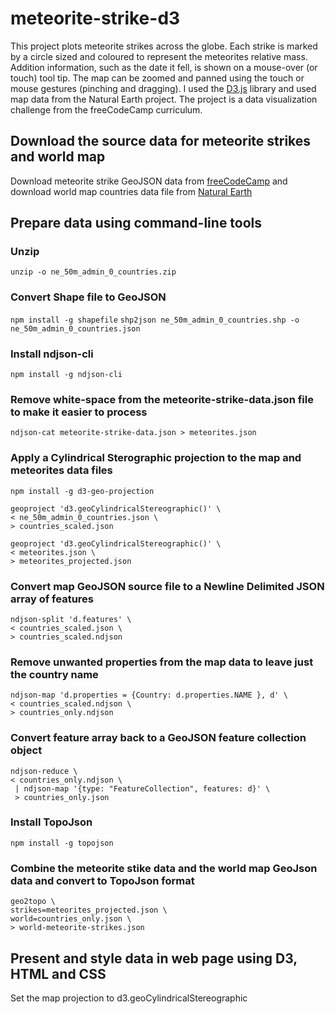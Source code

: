 # meteorite-strike-d3

This project plots meteorite strikes across the globe. Each strike is marked by a circle sized and coloured to represent the meteorites relative mass. Addition information, such as the date it fell, is shown on a mouse-over (or touch) tool tip. The map can be zoomed and panned using the touch or mouse gestures (pinching and dragging).
I used the [D3.js](https://d3js.org/) library and used map data from the Natural Earth project. 
The project is a data visualization challenge from the freeCodeCamp curriculum.
## Download the source data for meteorite strikes and world map
Download meteorite strike GeoJSON data from
[freeCodeCamp](https://raw.githubusercontent.com/FreeCodeCamp/ProjectReferenceData/master/meteorite-strike-data.json)
and download world map countries data file from 
[Natural Earth](http://www.naturalearthdata.com/downloads/50m-cultural-vectors/)

## Prepare data using command-line tools
### Unzip
`unzip -o ne_50m_admin_0_countries.zip`

### Convert Shape file to GeoJSON
`npm install -g shapefile`
`shp2json ne_50m_admin_0_countries.shp -o ne_50m_admin_0_countries.json`

### Install ndjson-cli
`npm install -g ndjson-cli`

### Remove white-space from the meteorite-strike-data.json file to make it easier to process
`ndjson-cat meteorite-strike-data.json > meteorites.json`

### Apply a Cylindrical Sterographic projection to the map and meteorites data files
`npm install -g d3-geo-projection`
```
geoproject 'd3.geoCylindricalStereographic()' \
< ne_50m_admin_0_countries.json \ 
> countries_scaled.json
```
```
geoproject 'd3.geoCylindricalStereographic()' \
< meteorites.json \ 
> meteorites_projected.json
```

### Convert map GeoJSON source file to a Newline Delimited JSON array of features
```
ndjson-split 'd.features' \
< countries_scaled.json \
> countries_scaled.ndjson
```

### Remove unwanted properties from the map data to leave just the country name
```
ndjson-map 'd.properties = {Country: d.properties.NAME }, d' \
< countries_scaled.ndjson \
> countries_only.ndjson
```

### Convert feature array back to a GeoJSON feature collection object 
```
ndjson-reduce \
< countries_only.ndjson \ 
 | ndjson-map '{type: "FeatureCollection", features: d}' \ 
 > countries_only.json
```

### Install TopoJson
`npm install -g topojson`

### Combine the meteorite stike data and the world map GeoJson data and convert to TopoJson format
```
geo2topo \ 
strikes=meteorites_projected.json \ 
world=countries_only.json \ 
> world-meteorite-strikes.json
```

## Present and style data in web page using D3, HTML and CSS

Set the map projection to d3.geoCylindricalStereographic
